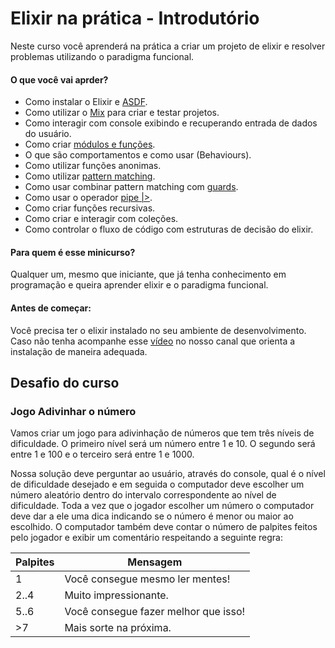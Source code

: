 # Elixir na prática - Introdutório

Neste curso você aprenderá na prática a criar um projeto de elixir e resolver problemas utilizando o paradigma funcional.

#### O que você vai aprder?

- Como instalar o Elixir e [ASDF](https://github.com/asdf-vm/asdf).
- Como utilizar o [Mix](https://hexdocs.pm/mix/Mix.html) para criar e testar projetos.
- Como interagir com console exibindo e recuperando entrada de dados do usuário.
- Como criar [módulos e funções](https://elixir-lang.org/getting-started/modules-and-functions.html).
- O que são comportamentos e como usar (Behaviours).
- Como utilizar funções anonimas.
- Como utilizar [pattern matching](https://elixir-lang.org/getting-started/pattern-matching.html).
- Como usar combinar pattern matching com [guards](https://hexdocs.pm/elixir/guards.html).
- Como usar o operador [pipe |>](https://elixirschool.com/en/lessons/basics/pipe_operator).
- Como criar funções recursivas.
- Como criar e interagir com coleções.
- Como controlar o fluxo de código com estruturas de decisão do elixir.

#### Para quem é esse minicurso?
Qualquer um, mesmo que iniciante, que já tenha conhecimento em programação e queira aprender elixir e o paradigma funcional.

#### Antes de começar:
Você precisa ter o elixir instalado no seu ambiente de desenvolvimento. Caso não tenha acompanhe esse [vídeo](https://youtu.be/TdjBev-il9w) no nosso canal que orienta a instalação de maneira adequada.

## Desafio do curso

### Jogo Adivinhar o número

Vamos criar um jogo para adivinhação de números que tem três níveis de dificuldade. O primeiro nível será um número entre 1 e 10. O segundo será entre 1 e 100 e o terceiro será entre 1 e 1000.

Nossa solução deve perguntar ao usuário, através do console, qual é o nível de dificuldade desejado e em seguida o computador deve escolher um número aleatório dentro do intervalo correspondente ao nível de dificuldade.
Toda a vez que o jogador escolher um número o computador deve dar a ele uma dica indicando se o número é menor ou maior ao escolhido. O computador também deve contar o número de palpites feitos pelo jogador e exibir um comentário respeitando a seguinte regra:

|Palpites| Mensagem|
|--------|---------|
| 1 | Você consegue mesmo ler mentes!|
|2..4|Muito impressionante.|
|5..6| Você consegue fazer melhor que isso!|
|>7| Mais sorte na próxima.|

